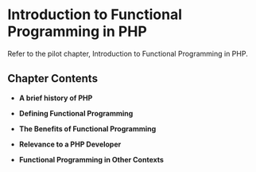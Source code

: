 # Introduction to Functional Programming in PHP

Refer to the pilot chapter, Introduction to Functional Programming in PHP.

## Chapter Contents

- **A brief history of PHP**

- **Defining Functional Programming**

- **The Benefits of Functional Programming**

- **Relevance to a PHP Developer**

- **Functional Programming in Other Contexts**